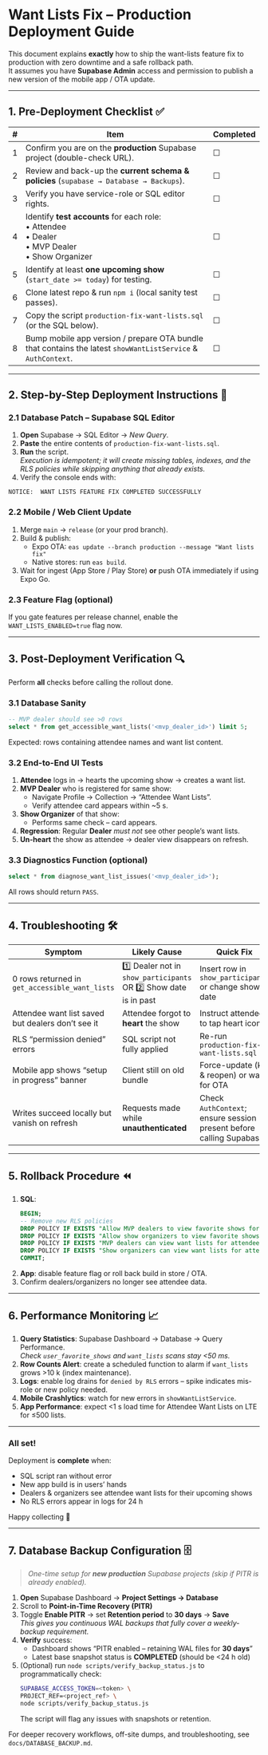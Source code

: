 # Want Lists Fix – Production Deployment Guide

This document explains **exactly** how to ship the want-lists feature fix to production with zero downtime and a safe rollback path.  
It assumes you have **Supabase Admin** access and permission to publish a new version of the mobile app / OTA update.

---

## 1. Pre-Deployment Checklist ✅

| # | Item | Completed |
|---|------|-----------|
| 1 | Confirm you are on the **production** Supabase project (double-check URL). | ☐ |
| 2 | Review and back-up the **current schema & policies** (`supabase → Database → Backups`). | ☐ |
| 3 | Verify you have service-role or SQL editor rights. | ☐ |
| 4 | Identify **test accounts** for each role:<br>• Attendee<br>• Dealer<br>• MVP Dealer<br>• Show Organizer | ☐ |
| 5 | Identify at least **one upcoming show** (`start_date >= today`) for testing. | ☐ |
| 6 | Clone latest repo & run `npm i` (local sanity test passes). | ☐ |
| 7 | Copy the script `production-fix-want-lists.sql` (or the SQL below). | ☐ |
| 8 | Bump mobile app version / prepare OTA bundle that contains the latest `showWantListService` & `AuthContext`. | ☐ |

---

## 2. Step-by-Step Deployment Instructions 🚀

### 2.1 Database Patch – Supabase SQL Editor

1. **Open** Supabase → SQL Editor → _New Query_.  
2. **Paste** the entire contents of `production-fix-want-lists.sql`.  
3. **Run** the script.  
   *Execution is idempotent; it will create missing tables, indexes, and the RLS policies while skipping anything that already exists.*  
4. Verify the console ends with:

```
NOTICE:  WANT LISTS FEATURE FIX COMPLETED SUCCESSFULLY
```

### 2.2 Mobile / Web Client Update

1. Merge `main` → `release` (or your prod branch).  
2. Build & publish:
   * Expo OTA: `eas update --branch production --message "Want lists fix"`  
   * Native stores: run `eas build`.  
3. Wait for ingest (App Store / Play Store) **or** push OTA immediately if using Expo Go.

### 2.3 Feature Flag (optional)

If you gate features per release channel, enable the `WANT_LISTS_ENABLED=true` flag now.

---

## 3. Post-Deployment Verification 🔍

Perform **all** checks before calling the rollout done.

### 3.1 Database Sanity

```sql
-- MVP dealer should see >0 rows
select * from get_accessible_want_lists('<mvp_dealer_id>') limit 5;
```

Expected: rows containing attendee names and want list content.

### 3.2 End-to-End UI Tests

1. **Attendee** logs in → hearts the upcoming show → creates a want list.  
2. **MVP Dealer** who is registered for same show:
   * Navigate Profile → Collection → “Attendee Want Lists”.  
   * Verify attendee card appears within ~5 s.  
3. **Show Organizer** of that show:
   * Performs same check – card appears.  
4. **Regression**: Regular **Dealer** *must not* see other people’s want lists.  
5. **Un-heart** the show as attendee → dealer view disappears on refresh.

### 3.3 Diagnostics Function (optional)

```sql
select * from diagnose_want_list_issues('<mvp_dealer_id>');
```

All rows should return `PASS`.

---

## 4. Troubleshooting 🛠️

| Symptom | Likely Cause | Quick Fix |
|---------|--------------|-----------|
| 0 rows returned in `get_accessible_want_lists` | 1️⃣ Dealer not in `show_participants` OR 2️⃣ Show date is in past | Insert row in `show_participants` or change show date |
| Attendee want list saved but dealers don’t see it | Attendee forgot to **heart** the show | Instruct attendee to tap heart icon |
| RLS “permission denied” errors | SQL script not fully applied | Re-run `production-fix-want-lists.sql` |
| Mobile app shows “setup in progress” banner | Client still on old bundle | Force-update (kill & reopen) or wait for OTA |
| Writes succeed locally but vanish on refresh | Requests made while **unauthenticated** | Check `AuthContext`; ensure session present before calling Supabase |

---

## 5. Rollback Procedure ⏪

1. **SQL**:  
   ```sql
   BEGIN;
   -- Remove new RLS policies
   DROP POLICY IF EXISTS "Allow MVP dealers to view favorite shows for shows they participate in" ON user_favorite_shows;
   DROP POLICY IF EXISTS "Allow show organizers to view favorite shows for shows they organize"   ON user_favorite_shows;
   DROP POLICY IF EXISTS "MVP dealers can view want lists for attendees of their shows"           ON want_lists;
   DROP POLICY IF EXISTS "Show organizers can view want lists for attendees of their shows"       ON want_lists;
   COMMIT;
   ```
2. **App**: disable feature flag or roll back build in store / OTA.  
3. Confirm dealers/organizers no longer see attendee data.

---

## 6. Performance Monitoring 📈

1. **Query Statistics**: Supabase Dashboard → Database → Query Performance.  
   *Check `user_favorite_shows` and `want_lists` scans stay <50 ms.*  
2. **Row Counts Alert**: create a scheduled function to alarm if `want_lists` grows >10 k (index maintenance).  
3. **Logs**: enable log drains for `denied by RLS` errors – spike indicates mis-role or new policy needed.  
4. **Mobile Crashlytics**: watch for new errors in `showWantListService`.  
5. **App Performance**: expect <1 s load time for Attendee Want Lists on LTE for ≤500 lists.

---

### All set!

Deployment is **complete** when:
* SQL script ran without error  
* New app build is in users’ hands  
* Dealers & organizers see attendee want lists for their upcoming shows  
* No RLS errors appear in logs for 24 h  

Happy collecting 🚀

---

## 7. Database Backup Configuration 🗄️

> _One-time setup for **new production** Supabase projects (skip if PITR is already enabled)._  

1. **Open** Supabase Dashboard → **Project Settings → Database**  
2. Scroll to **Point-in-Time Recovery (PITR)**  
3. Toggle **Enable PITR** → set **Retention period** to **30 days** → **Save**  
   *This gives you continuous WAL backups that fully cover a weekly-backup requirement.*  
4. **Verify** success:  
   * Dashboard shows “PITR enabled – retaining WAL files for **30 days**”  
   * Latest base snapshot status is **COMPLETED** (should be <24 h old)  
5. (Optional) run `node scripts/verify_backup_status.js` to programmatically check:  
   ```bash
   SUPABASE_ACCESS_TOKEN=<token> \
   PROJECT_REF=<project_ref> \
   node scripts/verify_backup_status.js
   ```  
   The script will flag any issues with snapshots or retention.

For deeper recovery workflows, off-site dumps, and troubleshooting, see  
`docs/DATABASE_BACKUP.md`.
